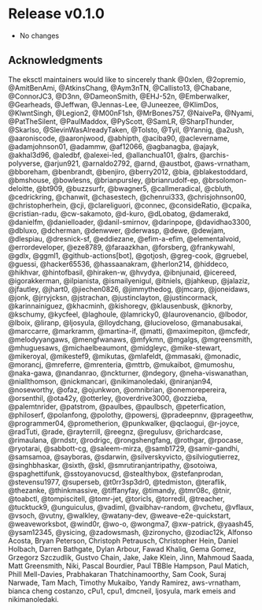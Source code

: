 # Release v0.1.0

* No changes

## Acknowledgments

The eksctl maintainers would like to sincerely thank @0xlen, @2opremio, @AmitBenAmi, @AtkinsChang, @Aym3nTN, @Callisto13, @Chabane, @ConnorJC3, @D3nn, @DameonSmith, @EHJ-52n, @Emberwalker, @Gearheads, @Jeffwan, @Jennas-Lee, @Juneezee, @KlimDos, @KlwntSingh, @Legion2, @M00nF1sh, @MrBones757, @NaivePa, @Nyami, @PatTheSilent, @PaulMaddox, @PyScott, @SamLR, @SharpThunder, @Skarlso, @SlevinWasAlreadyTaken, @Tolsto, @Tyil, @Yannig, @a2ush, @aaroniscode, @aaronjwood, @abhipth, @aciba90, @aclevername, @adamjohnson01, @adammw, @af12066, @agbanagba, @ajayk, @akhal3d96, @aledbf, @alexei-led, @allanchua101, @alrs, @archis-polyverse, @arjun921, @arnaldo2792, @arnd, @austbot, @aws-vrnatham, @bboreham, @benbrandt, @benjiro, @berry2012, @bia, @blakestoddard, @bmshouse, @bowlesns, @brianpursley, @brianrudolf-ep, @brsolomon-deloitte, @bt909, @buzzsurfr, @bwagner5, @callmeradical, @cbluth, @cedrickring, @chanwit, @chasestech, @chenrui333, @chrisjohnson00, @christopherhein, @cji, @clareliguori, @connec, @consideRatio, @cpaika, @cristian-radu, @cw-sakamoto, @d-kuro, @dLobatog, @damerakd, @danielfm, @danielloader, @danil-smirnov, @darinpope, @davidhao3300, @dbluxo, @dcherman, @denwwer, @derwasp, @dewe, @dewjam, @dlespiau, @dresnick-sf, @eddiezane, @efim-a-efim, @elementalvoid, @errordeveloper, @eze8789, @faraazkhan, @forsberg, @frankywahl, @gdlx, @ggml1, @github-actions[bot], @gotjosh, @greg-cook, @gruebel, @guessi, @hacker65536, @hassaanakram, @herlon214, @hiddeco, @hikhvar, @hintofbasil, @hiraken-w, @hvydya, @ibnjunaid, @icereed, @igorakkerman, @ilpianista, @ismailyenigul, @itniels, @jahkeup, @jalaziz, @jfautley, @jhart0, @jiechen0826, @jimmythedog, @jmcarp, @joneidaws, @jonk, @jrryjcksn, @jstrachan, @justinclayton, @justincormack, @karinnainiguez, @khacminh, @kishoregv, @klausenbusk, @knorby, @kschumy, @kycfeel, @laghoule, @lamricky0, @laurovenancio, @lbodor, @lboix, @liranp, @ljosyula, @lloydchang, @lucioveloso, @manabusakai, @marccarre, @markramm, @martina-if, @matti, @maximepiton, @mcfedr, @melodyyangaws, @mengfwanaws, @mfykmn, @mgalgs, @mgreensmith, @mhuguesaws, @michaelbeaumont, @midgleyc, @mike-stewart, @mikeroyal, @mikestef9, @mikutas, @mlafeldt, @mmasaki, @monadic, @morancj, @mreferre, @mrenteria, @mttrb, @mukaibot, @mumoshu, @naka-gawa, @nandanrao, @nckturner, @ndegory, @neha-viswanathan, @niallthomson, @nickmancari, @nikimanoledaki, @niranjan94, @noseworthy, @ofaz, @ojunkwon, @omnibrian, @onemorepereira, @orsenthil, @ota42y, @otterley, @overdrive3000, @ozzieba, @palemtnrider, @patstrom, @paulbes, @paulbsch, @peterfication, @philoserf, @polanfong, @polothy, @powersj, @pradeepnnv, @prageethw, @programmer04, @prometherion, @punkwalker, @qclaogui, @r-joyce, @radTuti, @rade, @rayterrill, @reegnz, @regulusv, @richardcase, @rimaulana, @rndstr, @rodrigc, @rongshengfang, @rothgar, @rpocase, @ryotarai, @sabbott-cg, @saleem-mirza, @samb1729, @samir-gandhi, @samsamoa, @sayboras, @sdarwin, @silverskyvicto, @silviogutierrez, @singhbhaskar, @sixth, @skl, @smrutiranjantripathy, @sotoiwa, @spaghettifunk, @sstoyanovucsd, @stealthybox, @stefanprodan, @stevensu1977, @superseb, @t0rr3sp3dr0, @tedmiston, @teraflik, @thezanke, @thinkmassive, @tiffanyfay, @timandy, @tmr08c, @tnir, @toabctl, @tompiscitell, @tomr-jet, @toricls, @torredil, @treacher, @tucktuck9, @unguiculus, @vadiml, @vaibhav-random, @vchetu, @vflaux, @vsoch, @vutny, @walkley, @watany-dev, @weave-e2e-quickstart, @weaveworksbot, @wind0r, @wo-o, @wongma7, @xw-patrick, @yaash45, @ysam12345, @ysicing, @zadowsmash, @zironycho, @zodiac12k, Alfonso Acosta, Bryan Peterson, Christoph Petrausch, Christopher Hein, Daniel Holbach, Darren Bathgate, Dylan Arbour, Fawad Khaliq, Gema Gomez, Grzegorz Szczudlik, Gustvo Chain, Jake, Jake Klein, Jinn, Mahmoud Saada, Matt Greensmith, Niki, Pascal Bourdier, Paul TBBle Hampson, Paul Matich, Phill Mell-Davies, Prabhakaran Thatchinamoorthy, Sam Cook, Suraj Narwade, Tam Mach, Timothy Mukaibo, Yandy Ramirez, aws-vrnatham, bianca cheng costanzo, cPu1, cpu1, dmcneil, ljosyula, mark emeis and nikimanoledaki.


